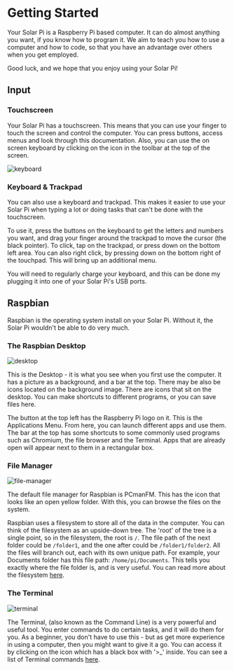 # Getting Started

Your Solar Pi is a Raspberry Pi based computer. It can do almost anything you want, if you know how to program it. We aim to teach you how to use a computer and how to code, so that you have an advantage over others when you get employed.

Good luck, and we hope that you enjoy using your Solar Pi!

## Input
### Touchscreen

Your Solar Pi has a touchscreen. This means that you can use your finger to touch the screen and control the computer. You can press buttons, access menus and look through this documentation. Also, you can use the on screen keyboard by clicking on the icon in the toolbar at the top of the screen.

![keyboard](/img/keyboard-icon.PNG)
### Keyboard & Trackpad
You can also use a keyboard and trackpad. This makes it easier to use your Solar Pi when typing a lot or doing tasks that can't be done with the touchscreen.

To use it, press the buttons on the keyboard to get the letters and numbers you want, and drag your finger around the trackpad to move the cursor (the black pointer). To click, tap on the trackpad, or press down on the bottom left area. You can also right click, by pressing down on the bottom right of the touchpad. This will bring up an additional menu.

You will need to regularly charge your keyboard, and this can be done my plugging it into one of your Solar Pi's USB ports.

## Raspbian

Raspbian is the operating system install on your Solar Pi. Without it, the Solar Pi wouldn't be able to do very much.

### The Raspbian Desktop
![desktop]()

This is the Desktop - it is what you see when you first use the computer. It has a picture as a background, and a bar at the top. There may be also be icons located on the background image.
There are icons that sit on the desktop. You can make shortcuts to different programs, or you can save files here.

The button at the top left has the Raspberry Pi logo on it. This is the Applications Menu. From here, you can launch different apps and use them.
The bar at the top has some shortcuts to some commonly used programs such as Chromium, the file browser and the Terminal. Apps that are already open will appear next to them in a rectangular box.

### File Manager
![file-manager](/img/pcmanfm.png)

The default file manager for Raspbian is PCmanFM. This has the icon that looks like an open yellow folder. With this, you can browse the files on the system.

Raspbian uses a filesystem to store all of the data in the computer. You can think of the filesystem as an upside-down tree. The 'root' of the tree is a single point, so in the filesystem, the root is `/`. The file path of the next folder could be `/folder1`, and the one after could be `/folder1/folder2`.
All the files will branch out, each with its own unique path. For example, your Documents folder has this file path: `/home/pi/Documents`. This tells you exactly where the file folder is, and is very useful. You can read more about the filesystem [here](http://localhost:83/linux/filesystem/README/index.html).

### The Terminal
![terminal](/img/terminal.png)

The Terminal, (also known as the Command Line) is a very powerful and useful tool. You enter commands to do certain tasks, and it will do them for you. As a beginner, you don't have to use this - but as get more experience in using a computer, then you might want to give it a go. You can access it by clicking on the icon which has a black box with '>_' inside.
You can see a list of Terminal commands [here](Advanced-Things/commands.md).